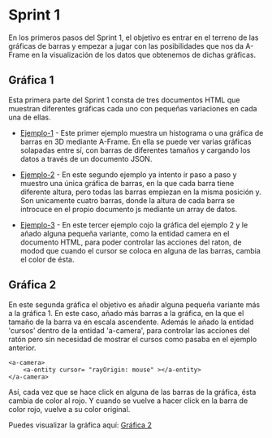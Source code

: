 # Sprint 1

En los primeros pasos del Sprint 1, el objetivo es entrar en el terreno de las gráficas de barras y empezar a jugar 
con las posibilidades que nos da A-Frame en la visualización de los datos que obtenemos de dichas gráficas.

## Gráfica 1

Esta primera parte del Sprint 1 consta de tres documentos HTML que muestran diferentes gráficas cada uno con pequeñas variaciones en
cada una de ellas.

* [Ejemplo-1](https://kleix.github.io/Proyect/Sprint1/Grafica1/index.html) - Este primer ejemplo muestra un histograma o una gráfica de barras
en 3D mediante A-Frame. En ella se puede ver varias gráficas solapadas entre sí, con barras de diferentes tamaños y cargando los datos a través de 
un documento JSON. 

* [Ejemplo-2](https://kleix.github.io/Proyect/Sprint1/Grafica1/index2.html) - En este segundo ejemplo ya intento ir paso a paso y muestro una única
gráfica de barras, en la que cada barra tiene diferente altura, pero todas las barras empiezan en la misma posición y. 
Son unicamente cuatro barras, donde la altura de cada barra se introcuce en el propio documento js mediante un array de datos.

* [Ejemplo-3](https://kleix.github.io/Proyect/Sprint1/Grafica1/index3.html) - En este tercer ejemplo cojo la gráfica del ejemplo 2 y le añado alguna 
pequeña variante, como la entidad camera en el documento HTML, para poder controlar las acciones del raton, de modod que cuando el cursor se coloca en alguna
de las barras, cambia el color de ésta.


## Gráfica 2

En este segunda gráfica el objetivo es añadir alguna pequeña variante más a la gráfica 1. En este caso, añado más barras a la gráfica, en la que el tamaño de la barra va en escala ascendente.
Además le añado la entidad 'cursos' dentro de la entidad 'a-camera', para controlar las acciones del ratón pero sin necesidad de mostrar
el cursos como pasaba en el ejemplo anterior.
```
<a-camera>
    <a-entity cursor= "rayOrigin: mouse" ></a-entity>
</a-camera>
```

Así, cada vez que se hace click en alguna de las barras de la gráfica, ésta cambia de color al rojo. Y cuando se vuelve a hacer click en la barra de color rojo, vuelve a su color original.

Puedes visualizar la gráfica aquí: [Gráfica 2](https://kleix.github.io/Proyect/Sprint1/Grafica2/index.html)

